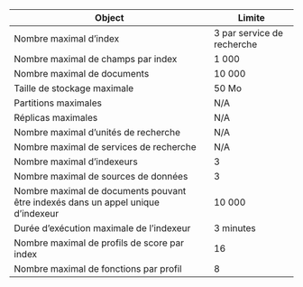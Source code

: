 | Object | Limite |
| --- | --- |
| Nombre maximal d’index |3 par service de recherche |
| Nombre maximal de champs par index |1 000 |
| Nombre maximal de documents |10 000 |
| Taille de stockage maximale |50 Mo |
| Partitions maximales |N/A |
| Réplicas maximales |N/A |
| Nombre maximal d’unités de recherche |N/A |
| Nombre maximal de services de recherche |N/A |
| Nombre maximal d’indexeurs |3 |
| Nombre maximal de sources de données |3 |
| Nombre maximal de documents pouvant être indexés dans un appel unique d’indexeur |10 000 |
| Durée d’exécution maximale de l’indexeur |3 minutes |
| Nombre maximal de profils de score par index |16 |
| Nombre maximal de fonctions par profil |8 |

<!---HONumber=AcomDC_1210_2015-->